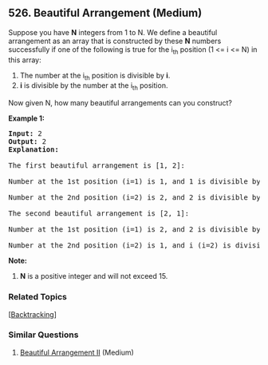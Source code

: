 <!--|This file generated by command(leetcode description); DO NOT EDIT.    |-->
<!--+----------------------------------------------------------------------+-->
<!--|@author    Openset <openset.wang@gmail.com>                           |-->
<!--|@link      https://github.com/openset                                 |-->
<!--|@home      https://github.com/openset/leetcode                        |-->
<!--+----------------------------------------------------------------------+-->

## 526. Beautiful Arrangement (Medium)

<p>
Suppose you have <b>N</b> integers from 1 to N. We define a beautiful arrangement as an array that is constructed by these <b>N</b> numbers successfully if one of the following is true for the i<sub>th</sub> position (1 <= i <= N) in this array:
<ol>
<li>The number at the i<sub>th</sub> position is divisible by <b>i</b>.</li>
<li><b>i</b> is divisible by the number at the i<sub>th</sub> position.</li>
</ol>
</p>

<p>
Now given N, how many beautiful arrangements can you construct?
</p>

<p><b>Example 1:</b><br />
<pre>
<b>Input:</b> 2
<b>Output:</b> 2
<b>Explanation:</b> 
<br/>The first beautiful arrangement is [1, 2]:
<br/>Number at the 1st position (i=1) is 1, and 1 is divisible by i (i=1).
<br/>Number at the 2nd position (i=2) is 2, and 2 is divisible by i (i=2).
<br/>The second beautiful arrangement is [2, 1]:
<br/>Number at the 1st position (i=1) is 2, and 2 is divisible by i (i=1).
<br/>Number at the 2nd position (i=2) is 1, and i (i=2) is divisible by 1.
</pre>
</p>

<p><b>Note:</b><br>
<ol>
<li><b>N</b> is a positive integer and will not exceed 15.</li>
</ol>
</p>

### Related Topics
  [[Backtracking](https://github.com/openset/leetcode/tree/master/tag/backtracking/README.md)]

### Similar Questions
  1. [Beautiful Arrangement II](https://github.com/openset/leetcode/tree/master/problems/beautiful-arrangement-ii) (Medium)
